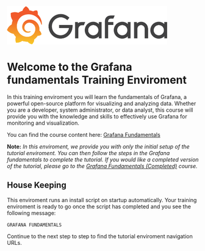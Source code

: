 <img src="../assets/grafana_logo.png" style=" height: 100px">


# Welcome to the Grafana fundamentals Training Enviroment 

In this training enviroment you will learn the fundamentals of Grafana, a powerful open-source platform for visualizing and analyzing data. Whether you are a developer, system administrator, or data analyst, this course will provide you with the knowledge and skills to effectively use Grafana for monitoring and visualization.

You can find the course content here: [Grafana Fundamentals](https://grafana.com/tutorials/grafana-fundamentals/)

**Note:** *In this enviroment, we provide you with only the initial setup of the tutorial enviroment. You can then follow the steps in the Grafana fundamentals to complete the tutorial. If you would like a completed version of the tutorial, please go to the [Grafana Fundamentals (Completed)](https://katacoda.com/full-stack/courses/tutorial-enviroment-completed) course.*

## House Keeping

This enviroment runs an install script on startup automatically. Your training enviroment is ready to go once the script has completed and you see the following message:

```
GRAFANA FUNDAMENTALS
```

Continue to the next step to step to find the tutorial enviroment navigation URLs.